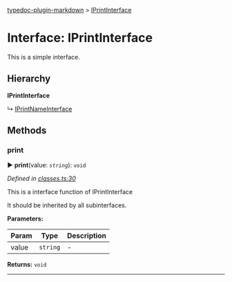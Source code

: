 [typedoc-plugin-markdown](../README.md) > [IPrintInterface](../interfaces/iprintinterface.md)



# Interface: IPrintInterface


This is a simple interface.

## Hierarchy

**IPrintInterface**

↳  [IPrintNameInterface](iprintnameinterface.md)









## Methods


###  print

► **print**(value: *`string`*): `void`




*Defined in [classes.ts:30](https://bitbucket.org/owner/repository_name/src/master/src/classes.ts?fileviewer&amp;#x3D;file-view-default#classes.ts-30)*



This is a interface function of IPrintInterface

It should be inherited by all subinterfaces.


**Parameters:**

| Param | Type | Description |
| ------ | ------ | ------ |
| value | `string`   |  - |





**Returns:** `void`





___


